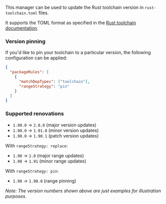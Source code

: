 This manager can be used to update the Rust toolchain version in `rust-toolchain.toml` files.

It supports the TOML format as specified in the [Rust toolchain documentation](https://rust-lang.github.io/rustup/overrides.html#the-toolchain-file).

### Version pinning

If you'd like to pin your toolchain to a particular version, the following configuration can be applied:

```json
{
  "packageRules": [
    {
      "matchDepTypes": ["toolchain"],
      "rangeStrategy": "pin"
    }
  ]
}
```

### Supported renovations

- `1.90.0` → `2.0.0` (major version updates)
- `1.90.0` → `1.91.0` (minor version updates)
- `1.90.0` → `1.90.1` (patch version updates)

With `rangeStrategy: replace`:

- `1.90` → `2.0` (major range updates)
- `1.90` → `1.91` (minor range updates)

With `rangeStrategy: pin`:

- `1.90` → `1.90.0` (range pinning)

_Note: The version numbers shown above are just examples for illustration purposes._
